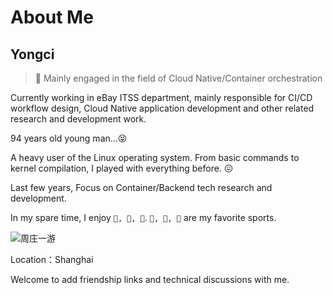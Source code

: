 # About Me

## Yongci

> 🚀 Mainly engaged in the field of Cloud Native/Container orchestration

Currently working in eBay ITSS department, mainly responsible for CI/CD workflow design, Cloud Native application development and other related research and development work.

94 years old young man...😝

A heavy user of the Linux operating system.
From basic commands to kernel compilation, I played with everything before. 😖

Last few years, Focus on Container/Backend tech research and development.

In my spare time, I enjoy `🎣, 🍳, 🚴`.
`🏸️, 🎾, 🎱` are my favorite sports.

![周庄一游](https://oss.zhuyongci.com/bookimg/6432d289dd6e4dbaae7909f95b4f6d24.jpg)


Location：Shanghai





Welcome to add friendship links and technical discussions with me.
